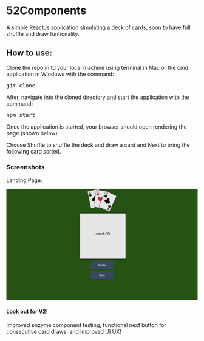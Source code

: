 # 52Components

A simple ReactJs application simulating a deck of cards, soon to have full shuffle and draw funtionality. 

## How to use:

Clone the repo in to your local machine using terminal in Mac or the cmd application in Windows with the command: 
<pre>git clone</pre>

After, navigate into the cloned directory and start the application with the command: 
<pre>npm start</pre>

Once the application is started, your browser should open rendering the page (shown below)

Choose Shuffle to shuffle the deck and draw a card and Next to bring the following card sorted. 

### Screenshots
Landing Page:

![start screen](screenshot1.png)

#### Look out for V2!

Improved enzyme component testing, functional next button for consecutive card draws, and improved UI UX!

